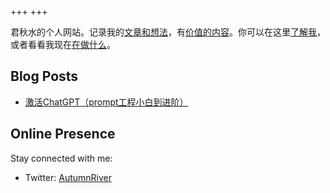 +++
+++


君秋水的个人网站。记录我的[文章和想法](./post)，有[价值的内容](./achieve)。你可以在这里[了解我](./about)，或者看看我现在[在做什么](./now)。

## Blog Posts

- [激活ChatGPT（prompt工程小白到进阶）](./post/ji-huo-chatgpt-promptgong-cheng-xiao-bai-dao-jin-jie/)


## Online Presence

Stay connected with me:

- Twitter: [AutumnRiver](https://twitter.com/jordenAAA)


